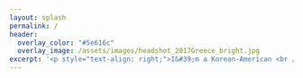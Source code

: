 ```yaml
---
layout: splash
permalink: /
header:
  overlay_color: "#5e616c"
  overlay_image: /assets/images/headshot_2017Greece_bright.jpg
excerpt: '<p style="text-align: right;">I&#39;m a Korean-American <br /> field neuroscientist and <br />multi-disciplinary educator. <br /><br /> I specialise in <br /> movement research and non-invasive tools. <br />I deliver learning experiences that <br />blend neuroscience, robotics, <br />and performing arts. <br /> <br /> To learn more about my work, <br /> visit my <a href="https://www.danbeekim.org/open-lab-notebook" style="color:#4f00bd">Open Lab Notebook</a> <br /> or read my graphic novel, <br /> <a href="https://www.danbeekim.org/VIRS" style="color:#4f00bd"><em>The First VIRS</em></a>. <br /> <br /> To get in touch, please email <br />danbee at danbeekim dot org.<br /> <br /> <br />Some of my favorite things: <br /><a href="http://bluescholars.com" style="color:#4f00bd">Blue Scholars</a><br /><a href="https://soundcloud.com/scubaphoneband" style="color:#4f00bd">Scubaphone</a><br /><a href="https://youtu.be/8ruiudiWcpw" style="color:#4f00bd">Cuttlefish</a><br /><a href="https://youtu.be/P8-Bv7E3pcE" style="color:#4f00bd">Star Wars Parkour</a><br /><a href="https://youtu.be/HN3HBjHkm5o" style="color:#4f00bd">Lt. Cmdr. Data</a><br /><a href="https://www.flying-frenchies.com/en/movies" style="color:#4f00bd">Flying</a><br /><br /><br />Thanks for visiting!<br /></p>'
---
```


